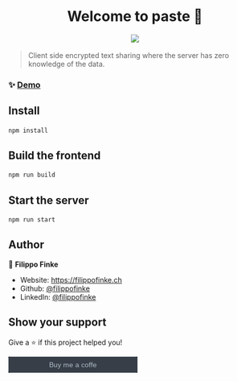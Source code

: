 <h1 align="center">Welcome to paste 👋</h1>

<p align="center">
  <img src="https://forthebadge.com/images/badges/contains-tasty-spaghetti-code.svg">
</p>

> Client side encrypted text sharing where the server has zero knowledge of the data.

### ✨ [Demo](https://paste.filippofinke.ch)

## Install

```sh
npm install
```

## Build the frontend

```sh
npm run build
```

## Start the server

```sh
npm run start
```

## Author

👤 **Filippo Finke**

- Website: https://filippofinke.ch
- Github: [@filippofinke](https://github.com/filippofinke)
- LinkedIn: [@filippofinke](https://linkedin.com/in/filippofinke)

## Show your support

Give a ⭐️ if this project helped you!

<a href="https://www.buymeacoffee.com/filippofinke">
  <img src="https://github.com/filippofinke/filippofinke/raw/main/images/buymeacoffe.png" alt="Buy Me A McFlurry">
</a>
